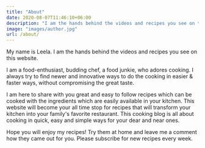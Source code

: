 ```yaml
---
title: "About"
date: 2020-08-07T11:46:10+06:00
description: "I am the hands behind the videos and recipes you see on this website."
image: "images/author.jpg"
url: /about/
---
```

My name is Leela. I am the hands behind the videos and recipes you see on this website.

I am a food-enthusiast, budding chef, a food junkie, who adores cooking. I always try to find newer and innovative ways to do the cooking in easier & faster ways, without compromising the great taste. 

I am here to share with you great and easy to follow recipes which can be cooked with the ingredients which are easily available in your kitchen. This website will become your all time stop for recipes that will transform your kitchen into your family's favorite restaurant. This cooking blog is all about cooking in quick, easy and simple ways for your dear and near ones.

Hope you will enjoy my recipes! Try them at home and leave me a comment how they came out for you. Please subscribe for new recipes every week.